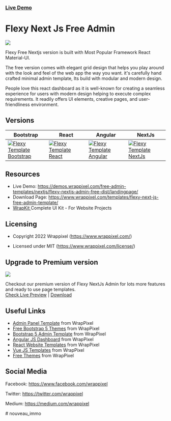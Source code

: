 <!-- # flexy-bootstrap-lite-- >
<!-- Heading of Template -->
<h3><a href="https://flexy-mui-nextjs-free.netlify.app/">Live Demo</a></h3>
<h1>
  Flexy Next Js Free Admin
</h1>

<!-- Main image of Template -->
<a target="_blank" href="https://www.wrappixel.com/templates/flexy-next-js-free-admin-template/">
  <img src="https://www.wrappixel.com/wp-content/uploads/edd/2022/01/flexy-nextjs-free.jpg" />
</a>

<!-- Description of Template -->
<p>
 Flexy Free Nextjs version is built with Most Popular Framework React Material-UI.

The free version comes with elegant grid design that helps you play around with the look and feel of the web app the way you want. it's carefully hand crafted minimal admin template, Its build with modular and modern design.

People love this react dashboard as it is well-known for creating a seamless experience for users with modern design helping to execute complex requirements. It readily offers UI elements, creative pages, and user-friendliness environment.
</p>

<!-- <h4><a href="https://wrappixel.com/demos/free-admin-templates/xtreme-admin-lite/xtreme-html/ltr/index.html">Free Version Demo Link</a></h4> -->

<!-- ## Pro Version -->

<!-- <a href="https://www.wrappixel.com/templates/xtremeadmin/"><img src="https://www.wrappixel.com/wp-content/uploads/2019/01/xtreme-admin-bootstrap-nw-1.jpg"/></a><br/>
<h4><a href="https://www.wrappixel.com/demos/admin-templates/xtreme-admin/html/ltr/index.html">Demo</a></h4> -->

<!-- Versions of Template -->
<h2><a id="user-content-versions" class="anchor" aria-hidden="true" href="#versions"></a>Versions</h2>
<table>
<thead>
<tr>
<th>Bootstrap</th>
<th>React</th>
<th>Angular</th>
<th>NextJs</th>
</tr>
</thead>
<tbody>
<tr>
<td>
  <a href="https://www.wrappixel.com/templates/flexy-bootstrap-admin-template/" rel="nofollow" width="150px">
    <img src="https://www.wrappixel.com/wp-content/uploads/edd/2021/05/flexy.jpg" alt="Flexy Template  Bootstrap" style="max-width:150px;">
  </a>
</td>
<td>
  <a href="https://www.wrappixel.com/templates/flexy-react-material-dashboard-admin/" rel="nofollow" width="150px">
    <img src="https://www.wrappixel.com/wp-content/uploads/edd/2021/07/flexy-react-admin.jpg" alt="Flexy Template  React" style="max-width:150px;">
  </a>
</td>
      <td>
  <a href="https://www.wrappixel.com/templates/flexy-material-angular-admin/" rel="nofollow" width="150px">
    <img src="https://www.wrappixel.com/wp-content/uploads/2022/03/flexy-angular-pro.jpg" alt="Flexy Template  Angular" style="max-width:150px;">
  </a>
</td>
  <td>
  <a href="https://www.wrappixel.com/templates/flexy-nextjs-dashboard-material-ui/" rel="nofollow" width="150px">
    <img src="https://www.wrappixel.com/wp-content/uploads/edd/2022/04/nextjs-flexy.jpg" alt="Flexy Template  NextJs" style="max-width:150px;">
  </a>
</td>
</tr>
</tbody>
</table>

<!-- Resources of Template -->
<h2>Resources</h2>
<ul>
<li>  
  Live Demo: <a href="https://demos.wrappixel.com/free-admin-templates/nextjs/flexy-nextjs-admin-free-dist/landingpage/" rel="nofollow">https://demos.wrappixel.com/free-admin-templates/nextjs/flexy-nextjs-admin-free-dist/landingpage/</a>
</li>
<li>
    Download Page: <a href="https://www.wrappixel.com/templates/flexy-next-js-free-admin-template/" rel="nofollow">
  https://www.wrappixel.com/templates/flexy-next-js-free-admin-template/</a>
</li>
<li>
    <a href="https://www.wrappixel.com/templates/wrapkit/#demos" rel="nofollow">WrapKit </a>Complete UI Kit - For Website Projects
</li>
</ul>

<!-- Licensing of Template -->
<h2>Licensing</h2>
<ul>
  <li>
    <p>Copyright 2022 Wrappixel (<a href="https://www.wrappixel.com/" rel="nofollow">https://www.wrappixel.com/</a>)</p>
  </li>
  <li>
    <p>Licensed under MIT (<a href="https://www.wrappixel.com/license/">https://www.wrappixel.com/license/</a>)</p>
  </li>
</ul>


<!-- Upgrade to Premium version of Template -->
<h2>Upgrade to Premium version</h2>
<a target="_blank" href="https://www.wrappixel.com/templates/flexy-nextjs-dashboard-material-ui/">
  <img src="https://www.wrappixel.com/wp-content/uploads/edd/2022/04/nextjs-flexy.jpg" />
</a>
<p>
   Checkout our premium version of Flexy NextJs Admin for lots more features and ready to use page templates.<br>
   <a href="https://flexy-next-js-dashboard.vercel.app/dashboards/dashboard1">Check Live Preview</a> | <a href="https://www.wrappixel.com/templates/flexy-nextjs-dashboard-material-ui/">Download</a>
</p>

<!-- Useful Links of Template -->
<h2>Useful Links</h2>
<ul>
<li><a href="https://www.wrappixel.com/templates/category/admin-template/">Admin Panel Template</a> from WrapPixel</li>
<li><a href="https://www.wrappixel.com/">Free Bootstrap 5 Themes</a> from WrapPixel</li>
<li><a href="https://www.wrappixel.com/templates/category/bootstrap-admin-templates/">Bootstrap 5 Admin Template</a> from WrapPixel</li>
<li><a href="https://www.wrappixel.com/templates/category/angular-templates/">Angular JS Dashboard</a> from WrapPixel</li>
<li><a href="https://www.wrappixel.com/templates/category/react-templates/">React Website Templates</a> from WrapPixel</li>
<li><a href="https://www.wrappixel.com/templates/category/vuejs-templates/">Vue JS Templates</a> from WrapPixel</li>
<li><a href="https://www.wrappixel.com/templates/category/free-templates/">Free Themes</a> from WrapPixel</li>
</ul>

<!-- Social Media of Wrappixel -->
<h2>Social Media</h2>
<p>Facebook: <a href="https://www.facebook.com/wrappixel">https://www.facebook.com/wrappixel</a></p>
<p>Twitter: <a href="https://twitter.com/wrappixel">https://twitter.com/wrappixel</a></p>
<p>Medium: <a href="https://medium.com/wrappixel">https://medium.com/wrappixel</a></p>
#   n o u v e a u _ i m m o  
 